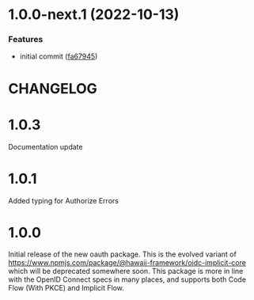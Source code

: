 # 1.0.0-next.1 (2022-10-13)


### Features

* initial commit ([fa67945](https://github.com/Q24/oauth-client-core/commit/fa6794551eaa3e30f70ed3576a32483a5ae23727))

# CHANGELOG

# 1.0.3

Documentation update

# 1.0.1

Added typing for Authorize Errors

# 1.0.0
Initial release of the new oauth package. This is the evolved variant of https://www.npmjs.com/package/@hawaii-framework/oidc-implicit-core which will be deprecated somewhere soon.
This package is more in line with the OpenID Connect specs in many places, and supports both Code Flow (With PKCE) and Implicit Flow.
